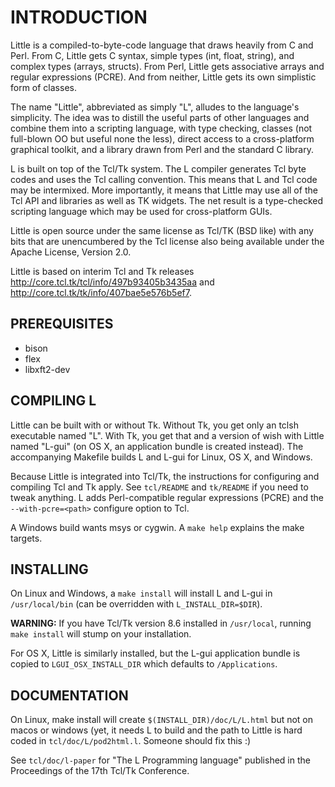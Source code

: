 # INTRODUCTION

Little is a compiled-to-byte-code language that draws heavily from
C and Perl.  From C, Little gets C syntax, simple types (int, float,
string), and complex types (arrays, structs).  From Perl, Little gets
associative arrays and regular expressions (PCRE).  And from neither,
Little gets its own simplistic form of classes.

The name "Little", abbreviated as simply "L", alludes to the language's
simplicity.  The idea was to distill the useful parts of other languages
and combine them into a scripting language, with type checking,
classes (not full-blown OO but useful none the less), direct access to
a cross-platform graphical toolkit, and a library drawn from Perl and
the standard C library.

L is built on top of the Tcl/Tk system.  The L compiler generates Tcl byte
codes and uses the Tcl calling convention.  This means that L and Tcl code
may be intermixed.  More importantly, it means that Little may use all
of the Tcl API and libraries as well as TK widgets.  The net result is a
type-checked scripting language which may be used for cross-platform GUIs.

Little is open source under the same license as Tcl/TK (BSD like) with
any bits that are unencumbered by the Tcl license also being available
under the Apache License, Version 2.0.

Little is based on interim Tcl and Tk releases
http://core.tcl.tk/tcl/info/497b93405b3435aa and
http://core.tcl.tk/tk/info/407bae5e576b5ef7.

## PREREQUISITES

* bison
* flex
* libxft2-dev

## COMPILING L

Little can be built with or without Tk.  Without Tk, you get only an tclsh
executable named "L".  With Tk, you get that and a version of wish
with Little named "L-gui" (on OS X, an application bundle is created instead).
The accompanying Makefile builds L and L-gui for Linux, OS X, and Windows.

Because Little is integrated into Tcl/Tk, the instructions for configuring
and compiling Tcl and Tk apply. See `tcl/README` and `tk/README` if you
need to tweak anything.  L adds Perl-compatible regular expressions
(PCRE) and the `--with-pcre=<path>` configure option to Tcl.

A Windows build wants msys or cygwin.  A `make help` explains the make
targets.

## INSTALLING

On Linux and Windows, a `make install` will install L and L-gui in
`/usr/local/bin` (can be overridden with `L_INSTALL_DIR=$DIR`).

**WARNING:** If you have Tcl/Tk version 8.6 installed in `/usr/local`,
  running `make install` will stump on your installation.

For OS X, Little is similarly installed, but the L-gui application bundle
is copied to `LGUI_OSX_INSTALL_DIR` which defaults to `/Applications`.

## DOCUMENTATION

On Linux, make install will create `$(INSTALL_DIR)/doc/L/L.html` but
not on macos or windows (yet, it needs L to build and the path to Little
is hard coded in `tcl/doc/L/pod2html.l`.  Someone should fix this :)  

See `tcl/doc/l-paper` for "The L Programming language" published in the
Proceedings of the 17th Tcl/Tk Conference.
